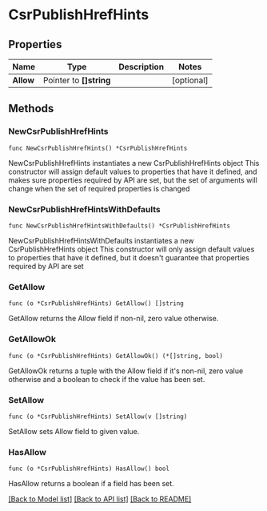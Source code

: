 # CsrPublishHrefHints

## Properties

Name | Type | Description | Notes
------------ | ------------- | ------------- | -------------
**Allow** | Pointer to **[]string** |  | [optional] 

## Methods

### NewCsrPublishHrefHints

`func NewCsrPublishHrefHints() *CsrPublishHrefHints`

NewCsrPublishHrefHints instantiates a new CsrPublishHrefHints object
This constructor will assign default values to properties that have it defined,
and makes sure properties required by API are set, but the set of arguments
will change when the set of required properties is changed

### NewCsrPublishHrefHintsWithDefaults

`func NewCsrPublishHrefHintsWithDefaults() *CsrPublishHrefHints`

NewCsrPublishHrefHintsWithDefaults instantiates a new CsrPublishHrefHints object
This constructor will only assign default values to properties that have it defined,
but it doesn't guarantee that properties required by API are set

### GetAllow

`func (o *CsrPublishHrefHints) GetAllow() []string`

GetAllow returns the Allow field if non-nil, zero value otherwise.

### GetAllowOk

`func (o *CsrPublishHrefHints) GetAllowOk() (*[]string, bool)`

GetAllowOk returns a tuple with the Allow field if it's non-nil, zero value otherwise
and a boolean to check if the value has been set.

### SetAllow

`func (o *CsrPublishHrefHints) SetAllow(v []string)`

SetAllow sets Allow field to given value.

### HasAllow

`func (o *CsrPublishHrefHints) HasAllow() bool`

HasAllow returns a boolean if a field has been set.


[[Back to Model list]](../README.md#documentation-for-models) [[Back to API list]](../README.md#documentation-for-api-endpoints) [[Back to README]](../README.md)


